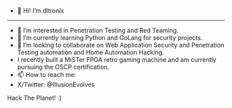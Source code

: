 - 👋 Hi!
I’m dltronix
----
- 👀 I’m interested in Penetration Testing and Red Teaming.
- 🌱 I’m currently learning Python and GoLang for security projects.
- 💞️ I’m looking to collaborate on Web Application Security and Penetration Testing automation and Home Automation Hacking.
-    I recently built a MiSTer FPGA retro gaming machine and am currently pursuing the OSCP certification. 
- 📫 How to reach me:
- X/Twitter: @IllusionEvolves

Hack The Planet! :)

<!---
dltronix/dltronix is a ✨ special ✨ repository because its `README.md` (this file) appears on your GitHub profile.
You can click the Preview link to take a look at your changes.
--->
